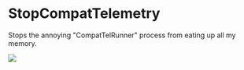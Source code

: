 # StopCompatTelemetry
Stops the annoying "CompatTelRunner" process from eating up all my memory.

<img src="https://ci.appveyor.com/api/projects/status/l6icgh951joyii39/branch/master?svg=true"/>
